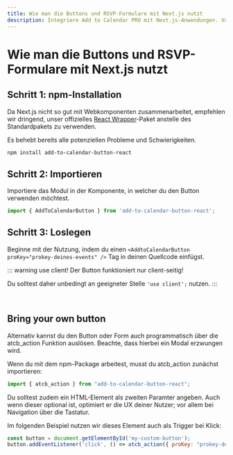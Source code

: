 ```yaml
---
title: Wie man die Buttons und RSVP-Formulare mit Next.js nutzt
description: Integriere Add to Calendar PRO mit Next.js-Anwendungen. Vollständige Anleitung für Kalender-Buttons und RSVP-Formulare in Next.js-Projekten.
---
```


# Wie man die Buttons und RSVP-Formulare mit Next.js nutzt

## Schritt 1: npm-Installation

Da Next.js nicht so gut mit Webkomponenten zusammenarbeitet, empfehlen wir dringend, unser offizielles [React Wrapper](https://github.com/add2cal/add-to-calendar-button-react)-Paket anstelle des Standardpakets zu verwenden.

Es behebt bereits alle potenziellen Probleme und Schwierigkeiten.

```bash
npm install add-to-calendar-button-react
```

## Schritt 2: Importieren

Importiere das Modul in der Komponente, in welcher du den Button verwenden möchtest.

```typescript
import { AddToCalendarButton } from 'add-to-calendar-button-react';
```

## Schritt 3: Loslegen

Beginne mit der Nutzung, indem du einen `<AddtoCalendarButton proKey="prokey-deines-events" />` Tag in deinen Quellcode einfügst.

::: warning use client!
Der Button funktioniert nur client-seitig!

Du solltest daher unbedingt an geeigneter Stelle `'use client';` nutzen.
:::

<br />

## Bring your own button

Alternativ kannst du den Button oder Form auch programmatisch über die atcb_action Funktion auslösen. Beachte, dass hierbei ein Modal erzwungen wird.

Wenn du mit dem npm-Package arbeitest, musst du atcb_action zunächst importieren:

```javascript
import { atcb_action } from "add-to-calendar-button-react";
```

Du solltest zudem ein HTML-Element als zweiten Paramter angeben. Auch wenn dieser optional ist, optimiert er die UX deiner Nutzer; vor allem bei Navigation über die Tastatur.

Im folgenden Beispiel nutzen wir dieses Element auch als Trigger bei Klick:

```javascript
const button = document.getElementById('my-custom-button');
button.addEventListener('click', () => atcb_action({ proKey: "prokey-deines-events"}, button));

```
